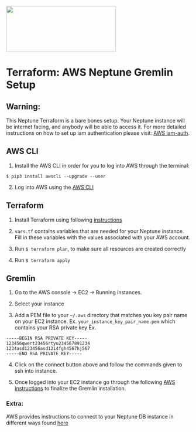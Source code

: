 <img src="https://github.com/audricganser/audricganser.github.io/blob/master/img/terraformneptunegremlin.png" height="125" width="300">

# Terraform: AWS Neptune Gremlin Setup

## Warning:
This Neptune Terraform is a bare bones setup. Your Neptune instance will be
internet facing, and anybody will be able to access it. For more detailed
instructions on how to set up iam authentication please visit: [AWS iam-auth](https://docs.aws.amazon.com/neptune/latest/userguide/iam-auth.html).

## AWS CLI
1. Install the AWS CLI in order for you to log into AWS through the terminal:
```
$ pip3 install awscli --upgrade --user
```

2. Log into AWS using the [AWS CLI](https://docs.aws.amazon.com/cli/latest/userguide/cli-chap-configure.html#cli-quick-configuration)

## Terraform
1. Install Terraform using following [instructions](https://learn.hashicorp.com/terraform/getting-started/install.html)

2. `vars.tf` contains variables that are needed for your Neptune instance. Fill in these variables with the values associated with your AWS account.

3. Run `$ terraform plan`, to make sure all resources are created correctly

4. Run `$ terraform apply`

## Gremlin
1. Go to the AWS console -> EC2 -> Running instances.

2. Select your instance

3. Add a PEM file to your `~/.aws` directory that matches you key pair name on your EC2 instance.
Ex. `your_instance_key_pair_name.pem` which contains your RSA private key
Ex.
```
-----BEGIN RSA PRIVATE KEY-----
123456qwert23456rtyu234567891234
1234asd123456asd12i4fgh4567hj567
-----END RSA PRIVATE KEY-----
```

4. Click on the connect button above and follow the commands given to ssh into instance.

5. Once logged into your EC2 instance go through the following [AWS instructions](https://docs.aws.amazon.com/neptune/latest/userguide/access-graph-gremlin-console.html) to finalize the Gremlin installation.

### Extra:
AWS provides instructions to connect to your Neptune DB instance in different ways found [here](https://docs.aws.amazon.com/neptune/latest/userguide/access-graph-gremlin.html)
